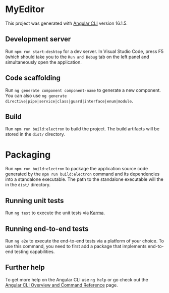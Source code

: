 # MyEditor

This project was generated with [Angular CLI](https://github.com/angular/angular-cli) version 16.1.5.

## Development server

Run `npm run start:desktop` for a dev server. In Visual Studio Code, press F5 (which should take you to the `Run and Debug` tab on the left panel and simultaneously open the application.

## Code scaffolding

Run `ng generate component component-name` to generate a new component. You can also use `ng generate directive|pipe|service|class|guard|interface|enum|module`.

## Build

Run `npm run build:electron` to build the project. The build artifacts will be stored in the `dist/` directory.

# Packaging

Run `npm run build:electron` to package the application source code generated by the `npm run build:electron` command and its dependencies into a standalone executable.
The path to the standalone executable will the in the `dist/` directory.

## Running unit tests

Run `ng test` to execute the unit tests via [Karma](https://karma-runner.github.io).

## Running end-to-end tests

Run `ng e2e` to execute the end-to-end tests via a platform of your choice. To use this command, you need to first add a package that implements end-to-end testing capabilities.

## Further help

To get more help on the Angular CLI use `ng help` or go check out the [Angular CLI Overview and Command Reference](https://angular.io/cli) page.

